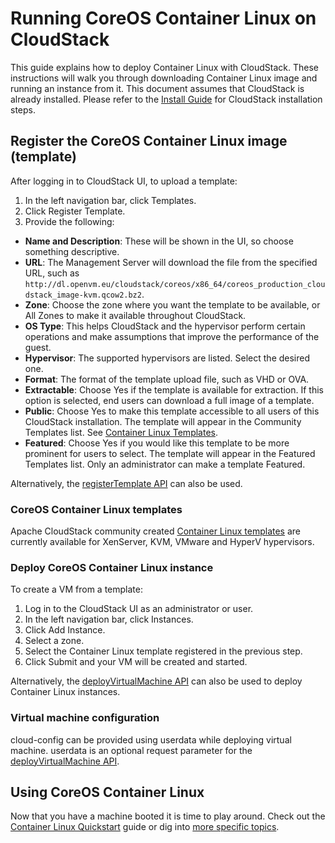 # Running CoreOS Container Linux on CloudStack

This guide explains how to deploy Container Linux with CloudStack. These instructions will walk you through downloading Container Linux image and running an instance from it. This document assumes that CloudStack is already installed. Please refer to the [Install Guide][install-guide] for CloudStack installation steps.


## Register the CoreOS Container Linux image (template)

After logging in to CloudStack UI, to upload a template:

1. In the left navigation bar, click Templates.
2. Click Register Template.
3. Provide the following:
  * **Name and Description**: These will be shown in the UI, so choose something descriptive.
  * **URL**: The Management Server will download the file from the specified URL, such as `http://dl.openvm.eu/cloudstack/coreos/x86_64/coreos_production_cloudstack_image-kvm.qcow2.bz2`.
  * **Zone**: Choose the zone where you want the template to be available, or All Zones to make it available throughout CloudStack.
  * **OS Type**: This helps CloudStack and the hypervisor perform certain operations and make assumptions that improve the performance of the guest.
  * **Hypervisor**: The supported hypervisors are listed. Select the desired one.
  * **Format**: The format of the template upload file, such as VHD or OVA.
  * **Extractable**: Choose Yes if the template is available for extraction. If this option is selected, end users can download a full image of a template.
  * **Public**: Choose Yes to make this template accessible to all users of this CloudStack installation. The template will appear in the Community Templates list. See [Container Linux Templates](#coreos-templates).
  * **Featured**: Choose Yes if you would like this template to be more prominent for users to select. The template will appear in the Featured Templates list. Only an administrator can make a template Featured.

Alternatively, the [registerTemplate API][register-template-api] can also be used.

### CoreOS Container Linux templates

Apache CloudStack community created [Container Linux templates][coreos-templates] are currently available for XenServer, KVM, VMware and HyperV hypervisors.

### Deploy CoreOS Container Linux instance

To create a VM from a template:

1. Log in to the CloudStack UI as an administrator or user.
2. In the left navigation bar, click Instances.
3. Click Add Instance.
4. Select a zone.
5. Select the Container Linux template registered in the previous step.
6. Click Submit and your VM will be created and started.

Alternatively, the [deployVirtualMachine API][deploy-vm-api] can also be used to deploy Container Linux instances.

### Virtual machine configuration

cloud-config can be provided using userdata while deploying virtual machine. userdata is an optional request parameter for the [deployVirtualMachine API][deploy-vm-api].

## Using CoreOS Container Linux

Now that you have a machine booted it is time to play around.
Check out the [Container Linux Quickstart][coreos-quickstart] guide or dig into [more specific topics][coreos-docs].

[install-guide]: http://docs.cloudstack.apache.org/projects/cloudstack-installation/en/latest/
[register-template-api]: http://cloudstack.apache.org/docs/api/apidocs-4.4/user/registerTemplate.html
[deploy-vm-api]: http://cloudstack.apache.org/docs/api/apidocs-4.4/user/deployVirtualMachine.html
[coreos-templates]: http://dl.openvm.eu/cloudstack/coreos/x86_64/
[coreos-quickstart]: quickstart.md
[coreos-docs]: https://coreos.com/docs
